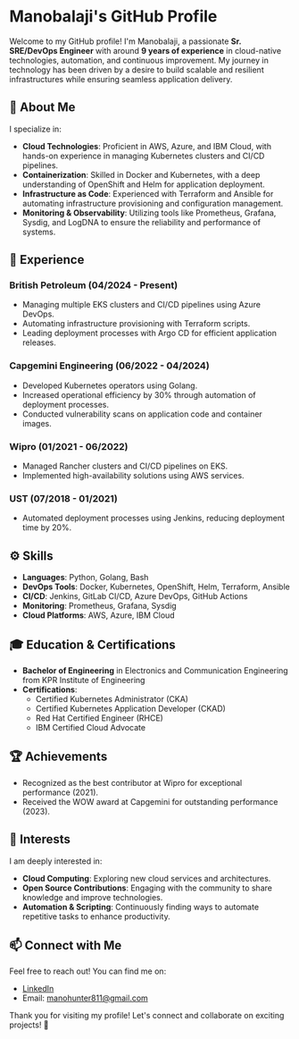 # Manobalaji's GitHub Profile

Welcome to my GitHub profile! I'm Manobalaji, a passionate **Sr. SRE/DevOps Engineer** with around **9 years of experience** in cloud-native technologies, automation, and continuous improvement. My journey in technology has been driven by a desire to build scalable and resilient infrastructures while ensuring seamless application delivery.

## 🚀 About Me

I specialize in:

- **Cloud Technologies**: Proficient in AWS, Azure, and IBM Cloud, with hands-on experience in managing Kubernetes clusters and CI/CD pipelines.
- **Containerization**: Skilled in Docker and Kubernetes, with a deep understanding of OpenShift and Helm for application deployment.
- **Infrastructure as Code**: Experienced with Terraform and Ansible for automating infrastructure provisioning and configuration management.
- **Monitoring & Observability**: Utilizing tools like Prometheus, Grafana, Sysdig, and LogDNA to ensure the reliability and performance of systems.

## 💼 Experience

### British Petroleum (04/2024 - Present)
- Managing multiple EKS clusters and CI/CD pipelines using Azure DevOps.
- Automating infrastructure provisioning with Terraform scripts.
- Leading deployment processes with Argo CD for efficient application releases.

### Capgemini Engineering (06/2022 - 04/2024)
- Developed Kubernetes operators using Golang.
- Increased operational efficiency by 30% through automation of deployment processes.
- Conducted vulnerability scans on application code and container images.

### Wipro (01/2021 - 06/2022)
- Managed Rancher clusters and CI/CD pipelines on EKS.
- Implemented high-availability solutions using AWS services.

### UST (07/2018 - 01/2021)
- Automated deployment processes using Jenkins, reducing deployment time by 20%.

## ⚙️ Skills

- **Languages**: Python, Golang, Bash
- **DevOps Tools**: Docker, Kubernetes, OpenShift, Helm, Terraform, Ansible
- **CI/CD**: Jenkins, GitLab CI/CD, Azure DevOps, GitHub Actions
- **Monitoring**: Prometheus, Grafana, Sysdig
- **Cloud Platforms**: AWS, Azure, IBM Cloud

## 🎓 Education & Certifications

- **Bachelor of Engineering** in Electronics and Communication Engineering from KPR Institute of Engineering
- **Certifications**:
  - Certified Kubernetes Administrator (CKA)
  - Certified Kubernetes Application Developer (CKAD)
  - Red Hat Certified Engineer (RHCE)
  - IBM Certified Cloud Advocate

## 🏆 Achievements

- Recognized as the best contributor at Wipro for exceptional performance (2021).
- Received the WOW award at Capgemini for outstanding performance (2023).

## 🌱 Interests

I am deeply interested in:

- **Cloud Computing**: Exploring new cloud services and architectures.
- **Open Source Contributions**: Engaging with the community to share knowledge and improve technologies.
- **Automation & Scripting**: Continuously finding ways to automate repetitive tasks to enhance productivity.
  
## 📫 Connect with Me

Feel free to reach out! You can find me on:

- [LinkedIn](https://www.linkedin.com/in/manobalaji)
- Email: [manohunter811@gmail.com](mailto:manohunter811@gmail.com)

Thank you for visiting my profile! Let's connect and collaborate on exciting projects! 🚀
